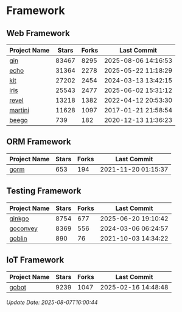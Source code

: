 # Framework

## Web Framework
| Project Name | Stars | Forks | Last Commit |
| ------------ | ----- | ----- | ----------- |
| [gin](https://github.com/gin-gonic/gin) | 83467 | 8295 | 2025-08-06 14:16:53 |
| [echo](https://github.com/labstack/echo) | 31364 | 2278 | 2025-05-22 11:18:29 |
| [kit](https://github.com/go-kit/kit) | 27202 | 2454 | 2024-03-13 13:42:15 |
| [iris](https://github.com/kataras/iris) | 25543 | 2477 | 2025-06-02 15:31:12 |
| [revel](https://github.com/revel/revel) | 13218 | 1382 | 2022-04-12 20:53:30 |
| [martini](https://github.com/go-martini/martini) | 11628 | 1097 | 2017-01-21 21:58:54 |
| [beego](https://github.com/astaxie/beego) | 739 | 182 | 2020-12-13 11:36:23 |

## ORM Framework
| Project Name | Stars | Forks | Last Commit |
| ------------ | ----- | ----- | ----------- |
| [gorm](https://github.com/jinzhu/gorm) | 653 | 194 | 2021-11-20 01:15:37 |

## Testing Framework
| Project Name | Stars | Forks | Last Commit |
| ------------ | ----- | ----- | ----------- |
| [ginkgo](https://github.com/onsi/ginkgo) | 8754 | 677 | 2025-06-20 19:10:42 |
| [goconvey](https://github.com/smartystreets/goconvey) | 8369 | 556 | 2024-03-06 06:24:57 |
| [goblin](https://github.com/franela/goblin) | 890 | 76 | 2021-10-03 14:34:22 |

## IoT Framework
| Project Name | Stars | Forks | Last Commit |
| ------------ | ----- | ----- | ----------- |
| [gobot](https://github.com/hybridgroup/gobot) | 9239 | 1047 | 2025-02-16 14:48:48 |

*Update Date: 2025-08-07T16:00:44*